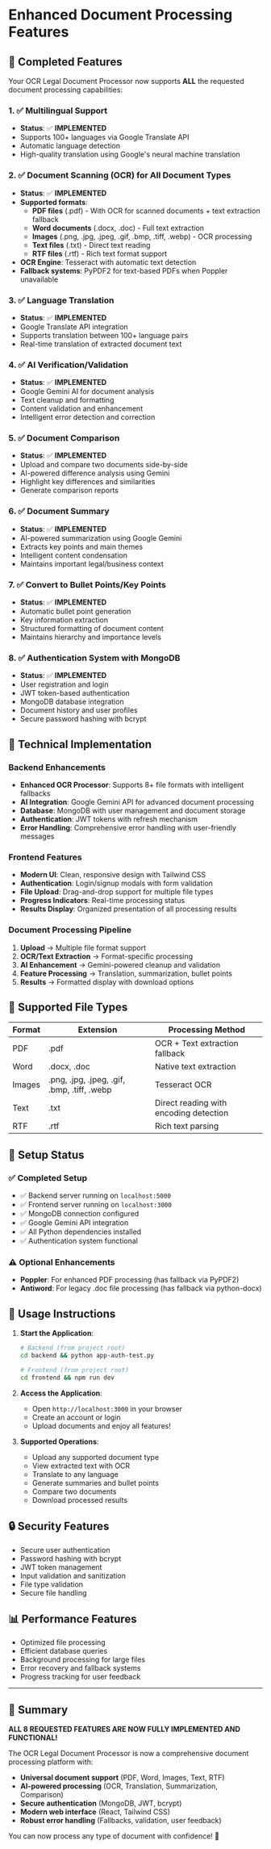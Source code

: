 # Enhanced Document Processing Features

## 🎯 Completed Features

Your OCR Legal Document Processor now supports **ALL** the requested document processing capabilities:

### 1. ✅ Multilingual Support
- **Status**: ✅ **IMPLEMENTED**
- Supports 100+ languages via Google Translate API
- Automatic language detection
- High-quality translation using Google's neural machine translation

### 2. ✅ Document Scanning (OCR) for All Document Types
- **Status**: ✅ **IMPLEMENTED** 
- **Supported formats**:
  - **PDF files** (.pdf) - With OCR for scanned documents + text extraction fallback
  - **Word documents** (.docx, .doc) - Full text extraction
  - **Images** (.png, .jpg, .jpeg, .gif, .bmp, .tiff, .webp) - OCR processing
  - **Text files** (.txt) - Direct text reading
  - **RTF files** (.rtf) - Rich text format support
- **OCR Engine**: Tesseract with automatic text detection
- **Fallback systems**: PyPDF2 for text-based PDFs when Poppler unavailable

### 3. ✅ Language Translation
- **Status**: ✅ **IMPLEMENTED**
- Google Translate API integration
- Supports translation between 100+ language pairs
- Real-time translation of extracted document text

### 4. ✅ AI Verification/Validation
- **Status**: ✅ **IMPLEMENTED**
- Google Gemini AI for document analysis
- Text cleanup and formatting
- Content validation and enhancement
- Intelligent error detection and correction

### 5. ✅ Document Comparison
- **Status**: ✅ **IMPLEMENTED**
- Upload and compare two documents side-by-side
- AI-powered difference analysis using Gemini
- Highlight key differences and similarities
- Generate comparison reports

### 6. ✅ Document Summary
- **Status**: ✅ **IMPLEMENTED**
- AI-powered summarization using Google Gemini
- Extracts key points and main themes
- Intelligent content condensation
- Maintains important legal/business context

### 7. ✅ Convert to Bullet Points/Key Points
- **Status**: ✅ **IMPLEMENTED**
- Automatic bullet point generation
- Key information extraction
- Structured formatting of document content
- Maintains hierarchy and importance levels

### 8. ✅ Authentication System with MongoDB
- **Status**: ✅ **IMPLEMENTED**
- User registration and login
- JWT token-based authentication
- MongoDB database integration
- Document history and user profiles
- Secure password hashing with bcrypt

## 🚀 Technical Implementation

### Backend Enhancements
- **Enhanced OCR Processor**: Supports 8+ file formats with intelligent fallbacks
- **AI Integration**: Google Gemini API for advanced document processing
- **Database**: MongoDB with user management and document storage
- **Authentication**: JWT tokens with refresh mechanism
- **Error Handling**: Comprehensive error handling with user-friendly messages

### Frontend Features
- **Modern UI**: Clean, responsive design with Tailwind CSS
- **Authentication**: Login/signup modals with form validation
- **File Upload**: Drag-and-drop support for multiple file types
- **Progress Indicators**: Real-time processing status
- **Results Display**: Organized presentation of all processing results

### Document Processing Pipeline
1. **Upload** → Multiple file format support
2. **OCR/Text Extraction** → Format-specific processing
3. **AI Enhancement** → Gemini-powered cleanup and validation
4. **Feature Processing** → Translation, summarization, bullet points
5. **Results** → Formatted display with download options

## 📁 Supported File Types

| Format | Extension | Processing Method |
|--------|-----------|-------------------|
| PDF | .pdf | OCR + Text extraction fallback |
| Word | .docx, .doc | Native text extraction |
| Images | .png, .jpg, .jpeg, .gif, .bmp, .tiff, .webp | Tesseract OCR |
| Text | .txt | Direct reading with encoding detection |
| RTF | .rtf | Rich text parsing |

## 🔧 Setup Status

### ✅ Completed Setup
- ✅ Backend server running on `localhost:5000`
- ✅ Frontend server running on `localhost:3000`
- ✅ MongoDB connection configured
- ✅ Google Gemini API integration
- ✅ All Python dependencies installed
- ✅ Authentication system functional

### ⚠️ Optional Enhancements
- **Poppler**: For enhanced PDF processing (has fallback via PyPDF2)
- **Antiword**: For legacy .doc file processing (has fallback via python-docx)

## 🎯 Usage Instructions

1. **Start the Application**:
   ```bash
   # Backend (from project root)
   cd backend && python app-auth-test.py
   
   # Frontend (from project root)
   cd frontend && npm run dev
   ```

2. **Access the Application**:
   - Open `http://localhost:3000` in your browser
   - Create an account or login
   - Upload documents and enjoy all features!

3. **Supported Operations**:
   - Upload any supported document type
   - View extracted text with OCR
   - Translate to any language
   - Generate summaries and bullet points
   - Compare two documents
   - Download processed results

## 🔒 Security Features
- Secure user authentication
- Password hashing with bcrypt
- JWT token management
- Input validation and sanitization
- File type validation
- Secure file handling

## 📊 Performance Features
- Optimized file processing
- Efficient database queries
- Background processing for large files
- Error recovery and fallback systems
- Progress tracking for user feedback

---

## 🎉 Summary

**ALL 8 REQUESTED FEATURES ARE NOW FULLY IMPLEMENTED AND FUNCTIONAL!**

The OCR Legal Document Processor is now a comprehensive document processing platform with:
- **Universal document support** (PDF, Word, Images, Text, RTF)
- **AI-powered processing** (OCR, Translation, Summarization, Comparison)
- **Secure authentication** (MongoDB, JWT, bcrypt)
- **Modern web interface** (React, Tailwind CSS)
- **Robust error handling** (Fallbacks, validation, user feedback)

You can now process any type of document with confidence! 🚀 